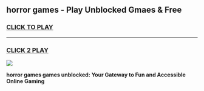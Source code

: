 
## horror games - Play Unblocked Gmaes & Free
<h3>
<a href="https://premium.freeplayer.one?title=horror_games&ref=19F">CLICK TO PLAY</a></h3>
<hr>

<h3>
<a href="https://premium.freeplayer.one?title=horror_games&ref=19F">CLICK 2 PLAY</a>
  
</h3>

<a href="https://premium.freeplayer.one?title=horror_games&ref=19F/"><img src="https://clearcache.store/games.png"></a>


**horror games games unblocked: Your Gateway to Fun and Accessible Online Gaming**
